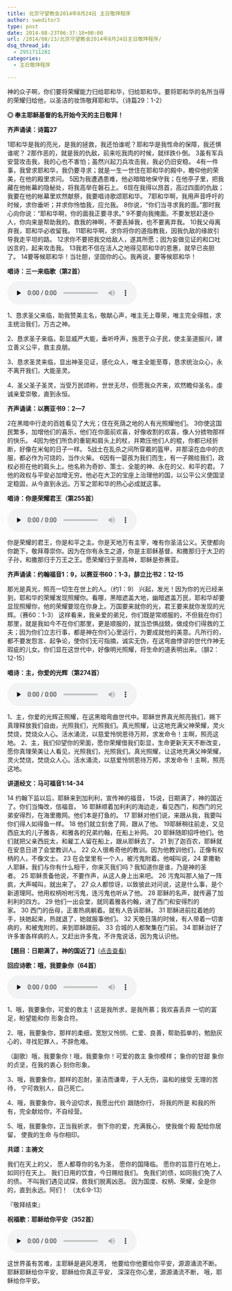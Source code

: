 ```yaml
---
title: 北京守望教会2014年8月24日 主日敬拜程序
author: sweditor3
type: post
date: 2014-08-23T06:37:10+00:00
url: /2014/08/23/北京守望教会2014年8月24日主日敬拜程序/
dsq_thread_id:
  - 2951711281
categories:
  - 主日敬拜程序

---
```

神的众子啊，你们要将荣耀能力归给耶和华，归给耶和华。要将耶和华的名所当得的荣耀归给他，以圣洁的妆饰敬拜耶和华。（诗篇29：1-2）

**◎ 奉主耶稣基督的名开始今天的主日敬拜！**

**齐声诵读：诗篇27**

1耶和华是我的亮光，是我的拯救，我还怕谁呢？耶和华是我性命的保障，我还惧谁呢？ 2那作恶的，就是我的仇敌，前来吃我肉的时候，就绊跌仆倒。 3虽有军兵安营攻击我，我的心也不害怕；虽然兴起刀兵攻击我，我必仍旧安稳。 4有一件事，我曾求耶和华，我仍要寻求；就是一生一世住在耶和华的殿中，瞻仰他的荣美，在他的殿里求问。 5因为我遭遇患难，他必暗暗地保守我；在他亭子里，把我藏在他帐幕的隐秘处，将我高举在磐石上。 6现在我得以昂首，高过四面的仇敌；我要在他的帐幕里欢然献祭，我要唱诗歌颂耶和华。 7耶和华啊，我用声音呼吁的时候，求你垂听；并求你怜恤我，应允我。 8你说，“你们当寻求我的面。”那时我心向你说：“耶和华啊，你的面我正要寻求。” 9不要向我掩面。不要发怒赶逐仆人，你向来是帮助我的。救我的神啊，不要丢掉我，也不要离弃我。 10我父母离弃我，耶和华必收留我。 11耶和华啊，求你将你的道指教我，因我仇敌的缘故引导我走平坦的路。 12求你不要把我交给敌人，遂其所愿；因为妄做见证的和口吐凶言的，起来攻击我。 13我若不信在活人之地得见耶和华的恩惠，就早已丧胆了。 14要等候耶和华！当壮胆，坚固你的心。我再说，要等候耶和华！

**唱诗：三一来临歌（第2首）**

<div id="c-5073" class="grandmp3">
  <audio src="https://t5.shwchurch.org/wp-content/uploads/2012/09/20120929234406867.mp3" controls false preload="none" autobuffer="false"></audio>
</div>

1、恳求圣父来临，助我赞美主名，敬献心声，唯主无上尊荣，唯主完全得胜，求主统治我们，万古之神。

2、恳求圣子来临，彰显威严大能，垂听呼声，施恩于众子民，使主圣道振兴，建立善义公平，救主良朋。

3、恳求圣灵来临，显出神圣见证，感化众人，唯主全能至尊，恳求统治众心，永不离开我们，大能圣灵。

4、圣父圣子圣灵，当受万民颂称，世世无尽，但愿我众齐来，欢然瞻仰圣名，虔诚亲爱崇敬，直到永恒。

**齐声诵读：以赛亚书9：2—7**

2在黑暗中行走的百姓看见了大光；住在死荫之地的人有光照耀他们。 3你使这国民繁多，加增他们的喜乐，他们在你面前欢喜，好像收割的欢喜，像人分掳物那样的快乐。 4因为他们所负的重轭和肩头上的杖，并欺压他们人的棍，你都已经折断，好像在米甸的日子一样。 5战士在乱杀之间所穿戴的盔甲，并那滚在血中的衣服，都必作为可烧的，当作火柴。 6因有一婴孩为我们而生，有一子赐给我们，政权必担在他的肩头上。他名称为奇妙、策士、全能的神、永在的父、和平的君。 7他的政权与平安必加增无穷。他必在大卫的宝座上治理他的国，以公平公义使国坚定稳固，从今直到永远。万军之耶和华的热心必成就这事。

**唱诗：你是荣耀君王（第255首）**

<div id="c-7951" class="grandmp3">
  <audio src="https://t5.shwchurch.org/wp-content/uploads/2013/03/20130322141415793.mp3" controls false preload="none" autobuffer="false"></audio>
</div>

你是荣耀的君王，你是和平之主。你是天地万有主宰，唯有你圣洁公义。天使都向你跪下，敬拜尊崇你。因为在你有永生之道，你是主耶稣基督。和撒那归于大卫的子孙，和撒那归于万王之王。愿荣耀归于至高神，耶稣是弥赛亚。

**齐声诵读：约翰福音1：9，以赛亚书60：1-3，腓立比书2：12-15**

那光是真光，照亮一切生在世上的人。（约1：9） 兴起，发光！因为你的光已经来到，耶和华的荣耀发现照耀你。看哪，黑暗遮盖大地，幽暗遮盖万民，耶和华却要显现照耀你，他的荣耀要现在你身上。万国要来就你的光，君王要来就你发现的光辉。（赛60：1-3） 这样看来，我亲爱的弟兄，你们既是常顺服的，不但我在你们那里，就是我如今不在你们那里，更是顺服的，就当恐惧战兢，做成你们得救的工夫；因为你们立志行事，都是神在你们心里运行，为要成就他的美意。凡所行的，都不要发怨言、起争论，使你们无可指摘，诚实无伪，在这弯曲悖谬的世代作神无瑕疵的儿女。你们显在这世代中，好像明光照耀，将生命的道表明出来。（腓2：12-15）

**唱诗：主，你爱的光辉（第274首）**

<div id="c-5160" class="grandmp3">
  <audio src="https://t5.shwchurch.org/wp-content/uploads/2012/09/20120930010540712.mp3" controls false preload="none" autobuffer="false"></audio>
</div>

1、主，你爱的光辉正照耀，在这黑暗弯曲世代中。耶稣世界真光照亮我们，赐下真理释放我们自由，光照我们，光照我们。真光照耀，让这地充满父神荣耀，灵火焚烧，焚烧众人心。活水涌流，以慈爱怜悯恩待万邦，求发命令！主啊，照亮这地。 2、主，我们仰望你的荣面，愿你荣耀借我们彰显，生命更新天天不断改变，愿你真理荣美让人看见，光照我们，光照我们。真光照耀，让这地充满父神荣耀，灵火焚烧，焚烧众人心。活水涌流，以慈爱怜悯恩待万邦，求发命令！主啊，照亮这地。

**讲道经文：马可福音1:14-34**

14 约翰下监以后，耶稣来到加利利，宣传神的福音， 15说，日期满了，神的国近了。你们当悔改，信福音。 16 耶稣顺着加利利的海边走，看见西门，和西门的兄弟安得烈，在海里撒网。他们本是打鱼的。 17 耶稣对他们说，来跟从我，我要叫你们得人如得鱼一样。 18 他们就立刻舍了网，跟从了他。 19耶稣稍往前走，又见西庇太的儿子雅各，和雅各的兄弟约翰，在船上补网。 20 耶稣随即招呼他们。他们就把父亲西庇太，和雇工人留在船上，跟从耶稣去了。 21 到了迦百农，耶稣就在安息日进了会堂教训人。 22 众人很希奇他的教训。因为他教训他们，正像有权柄的人，不像文士。 23 在会堂里有一个人，被污鬼附着。他喊叫说，24 拿撒勒人耶稣，我们与你有什么相干，你来灭我们吗？我知道你是谁，乃是神的圣者。 25 耶稣责备他说，不要作声，从这人身上出来吧。 26 污鬼叫那人抽了一阵疯，大声喊叫，就出来了。 27 众人都惊讶，以致彼此对问说，这是什么事，是个新道理阿。他用权柄吩咐污鬼，连污鬼也听从了他。 28 耶稣的名声，就传遍了加利利的四方。 29 他们一出会堂，就同着雅各约翰，进了西门和安得烈的家。 30 西门的岳母，正害热病躺着。就有人告诉耶稣。 31 耶稣进前拉着她的手，扶她起来，热就退了，她就服事他们。 32 天晚日落的时候，有人带着一切害病的，和被鬼附的，来到耶稣跟前。 33 合城的人都聚集在门前。 34 耶稣治好了许多害各样病的人，又赶出许多鬼，不许鬼说话，因为鬼认识他。

**【题目：日期满了，神的国近了】**[(点击查看)][1]

**回应诗歌：哦，我要象你（64首）**

<div id="c-5109" class="grandmp3">
  <audio src="https://t5.shwchurch.org/wp-content/uploads/2012/09/20120930001737393.mp3" controls false preload="none" autobuffer="false"></audio>
</div>

1、哦，我要象你，可爱的救主！这是我所求，是我所慕；我欢喜丢弃 一切的富足，盼望能和你 形象合符。

2、哦，我要象你，那样的柔细，宽恕又怜悯、仁爱、良善，帮助孤单的，勉励灰心的，寻找犯罪人，不辞危难。

（副歌）哦，我要象你！哦，我要象你！可爱的救主 象你模样； 象你的甘甜 象你的贞坚，在我的衷心 刻你形象。

3、哦，我要象你，那样的忍耐，圣洁而谦卑，于人无伤，温和的接受 无理的苦待， 宁可救别人，自己死亡。

4、哦，我要象你，我今迫切求，我愿出代价 跟随你行， 将我的所是 和我的所有，完全献给你，不自经营。

5、哦，我要象你，正当我祈求， 倒下你的爱，充满我心， 使我做个殿 配给你居留， 使我的生命 与你相印。

**共颂：主祷文**

我们在天上的父， 愿人都尊你的名为圣， 愿你的国降临。 愿你的旨意行在地上，如同行在天上。 我们日用的饮食，今日赐给我们。 免我们的债，如同我们免了人的债。 不叫我们遇见试探，救我们脱离凶恶。 因为国度、权柄、荣耀，全是你的，直到永远。阿们！ （太6:9-13）

『敬拜结束』

**祝福歌：耶稣给你平安（352首）**

<div id="c-5180" class="grandmp3">
  <audio src="https://t5.shwchurch.org/wp-content/uploads/2012/09/20120930011950557.mp3" controls false preload="none" autobuffer="false"></audio>
</div>

这世界虽有苦难，主耶稣是避风港湾， 他要给你他要给你平安，源源涌流不断。 耶稣耶稣给你平安，耶稣给你真正平安， 深深在你心里，源源涌流不断， 哦，耶稣给你平安。

 [1]: /2014/08/23/日期满了神的国近了/